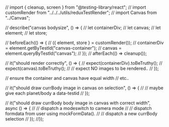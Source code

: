 // import { cleanup, screen } from "@testing-library/react";
// import customRender from "../../../utils/reduxTestRender";
// import Canvas from "../Canvas";

// describe("canvas bodysize", () => {
// let containerDiv;
// let canvas;
// let element;
// let store;

// beforeEach(() => {
// ({ element, store } = customRender(<Canvas />));
// containerDiv = element.getByTestId("canvas-container");
// canvas = element.queryByTestId("canvas");
// });
// afterEach(() => cleanup());

// it("should render correctly", () => {
// expect(containerDiv).toBeTruthy();
// expect(canvas).toBeTruthy();
// // expect NO images to be rendered..
// });

// ensure the container and canvas have equal width
// etc..

// it("should draw currBody image in canvas on selection", () => {
// // maybe give each planet/body a data-testid
// });

// it("should draw currBody body image in canvas with correct width", async () => {
// // dispatch a modeswitch to camera mode
// // dispatch formdata from user using mockFormData().
// // dispatch a new currBody selection
// });
//});
